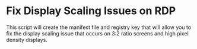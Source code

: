 # **Fix Display Scaling Issues on RDP**
This script will create the manifest file and registry key that will allow you to fix the display scaling issue that occurs on 3:2 ratio screens and high pixel density displays.


